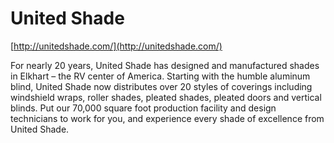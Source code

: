 # United Shade

[http://unitedshade.com/](http://unitedshade.com/)

For nearly 20 years, United Shade has designed and manufactured shades in Elkhart – the RV center of America. Starting with the humble aluminum blind, United Shade now distributes over 20 styles of coverings including windshield wraps, roller shades, pleated shades, pleated doors and vertical blinds. Put our 70,000 square foot production facility and design technicians to work for you, and experience every shade of excellence from United Shade.